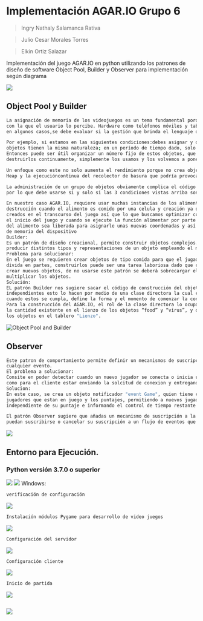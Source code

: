 # Implementación AGAR.IO  Grupo 6

> Ingry Nathaly Salamanca Rativa

> Julio Cesar Morales Torres

> Elkin Ortiz Salazar

Implementación del juego AGAR.IO en python utilizando los patrones de diseño de software Object Pool, Builder y Observer para implementación según diagrama

![](imágenes/header.png)

## Object Pool y Builder
```sh
La asignación de memoria de los videojuegos es un tema fundamental porque tiene un impacto en el rendimiento y determina la rapidez 
con la que el usuario lo percibe. Hardware como teléfonos móviles y tabletas tienen recursos limitados en comparación con una PC y 
en algunos casos,se debe evaluar si la gestión que brinda el lenguaje de programación es adecuada para nuestros objetivos.

Por ejemplo, si estamos en las siguientes condiciones:debes asignar y destruir cientos de miles de objetos durante el juego; los 
objetos tienen la misma naturaleza; en un período de tiempo dado, solo es necesario un número limitado de estos objetos.
Entonces puede ser útil organizar un número fijo de estos objetos, que llamaremos Object Pool, y en lugar de crearlos y 
destruirlos continuamente, simplemente los usamos y los volvemos a poner en el pool según sea necesario.

Un enfoque como este no solo aumenta el rendimiento porque no crea objetos cada vez, sino que también evita la fragmentación del 
Heap y la ejecucióncontinua del recolector de basura que podría provocar retrasos.

La administración de un grupo de objetos obviamente complica el código fuente y, por lo tanto, su capacidad de mantenimiento,
por lo que debe usarse si y solo si las 3 condiciones vistas arriba son verdaderas.

En nuestro caso AGAR.IO, requiere usar muchas instancias de los alimentos y virus constantemente, en los cuales se hace una 
destrucción cuando el alimento es comido por una celula y creación ya que los alimentos, así como son destruidos también son
creados en el transcurso del juego así que lo que buscamos optimizar con este patrón es que las instancias sean finitas  desde
el inicio del juego y cuando se ejecute la función alimentar por parte de una célula que representa un jugador, esa instancia
del alimento sea liberada para asignarle unas nuevas coordenadas y así no tener que crear unas nuevas optimizando el manejo
de memoria del dispositivo
Builder:
Es un patrón de diseño creacional, permite construir objetos complejos. El patrón nos permite 
producir distintos tipos y representaciones de un objeto empleando el mismo código de construcción.
Problema para solucionar:
En el juego se requieren crear objetos de tipo comida para que el jugador crezca en tamaño y virus para que el jugador se 
divida en partes, construirlos puede ser una tarea laboriosa dado que cada vez que se consuma un grupo de elementos se deben
crear nuevos objetos, de no usarse este patrón se deberá sobrecargar el constructor con n cantidad y parámetros para 
multiplicar los objetos.
Solución:
EL patrón Builder nos sugiere sacar el código de construcción del objetivo de su propia clase y segregarlos en constructores
independientes esto lo hacen por medio de una clase directora la cual escucha está pendiente de ciertos eventos o paso y 
cuando estos se cumpla, define la forma y el momento de comenzar la construcción de los nuevos objetos.
Para la construcción del AGAR.IO, el rol de la clase directora lo ocupa la clase "Creador", este, se encargara de verificar 
la cantidad existente en el lienzo de los objetos “food” y “virus”, y de la mano del patrón de diseño Pool; crear y reubicar
los objetos en el tablero "Lienzo".
```
![Object Pool and Builder](imágenes/object.png)
## Observer
```sh
Este patron de comportamiento permite definir un mecanismos de suscripcion para notificar varios objetos sobre
cualquier evento.
El problema a solucionar:
Consite en poder detectar cuando un nuevo jugador se conecta o inicia una partida, seria tedioso tanto para el servidor
como para el cliente estar enviando la solcitud de conexion y entregando la respesra de inicio de partida.
Solucion: 
En este caso, se crea un objeto notificador "event Game", quien tiene como funcion principal llevar el control de los 
jugadores que estan en juego y los puntajes, permitiendo a nuevos jugadores o a los jugadores actualaes llevar un control
independiente de su puntaje e informando el control de tiempo restante de la partida.

El patrón Observer sugiere que añadas un mecanismo de suscripción a la clase notificadora para que los objetos individuales
puedan suscribirse o cancelar su suscripción a un flujo de eventos que proviene de esa notificadora.
```
![](imágenes/observer.png)

## Entorno para Ejecución.
### Python versión 3.7.0 o superior
![](imágenes/python.png)
![](imágenes/pygame.png)
Windows:
```sh
verificación de configuración
```
![](imágenes/terminal1.png)
```sh
Instalación módulos Pygame para desarrollo de video juegos
```
![](imágenes/pygame1.png)
```sh
Configuración del servidor
```
![](imágenes/terminal3.png)
```sh
Configuración cliente
```
![](imágenes/configuracion.png)
```sh
Inicio de partida
```
![](imágenes/terminal2.png)

```sh
```
![](imágenes/juego.png)

